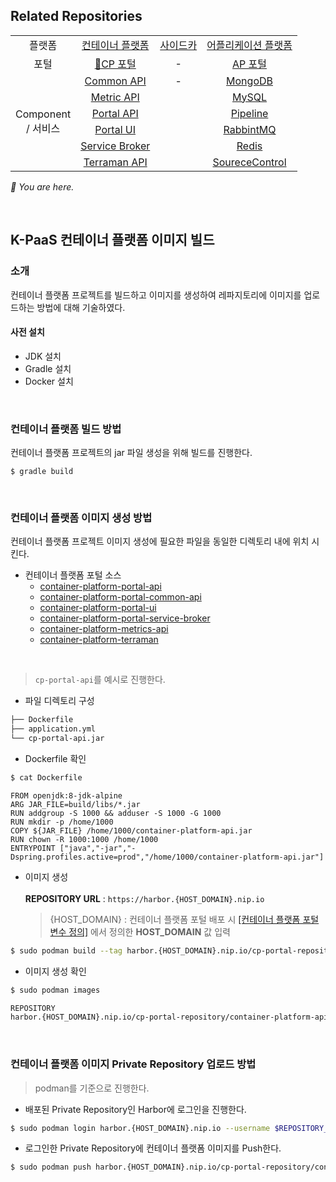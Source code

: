 ## Related Repositories

<table>
  <tr>
    <td colspan=2 align=center>플랫폼</td>
    <td colspan=2 align=center><a href="https://github.com/K-PaaS/cp-deployment">컨테이너 플랫폼</a></td>
    <td colspan=2 align=center><a href="https://github.com/K-PaaS/sidecar-deployment">사이드카</a></td>
    <td colspan=2 align=center><a href="https://github.com/K-PaaS/ap-deployment">어플리케이션 플랫폼</a></td>
  </tr>
  <tr>
    <td colspan=2 align=center>포털</td>
    <td colspan=2 align=center><a href="https://github.com/K-PaaS/cp-portal-release">🚩CP 포털</a></td>
    <td colspan=2 align=center>-</td>
    <td colspan=2 align=center><a href="https://github.com/K-PaaS/portal-deployment">AP 포털</a></td>
  </tr>
  <tr align=center>
    <td colspan=2 rowspan=9>Component<br>/ 서비스</td>
    <td colspan=2><a href="https://github.com/K-PaaS/cp-portal-common-api">Common API</a></td>
    <td colspan=2>-</td>
    <td colspan=2><a href="https://github.com/K-PaaS/ap-mongodb-shard-release">MongoDB</a></td>
  </tr>
  <tr align=center>
    <td colspan=2><a href="https://github.com/K-PaaS/cp-metrics-api">Metric API</a></td>
    <td colspan=2>  </td>
    <td colspan=2><a href="https://github.com/K-PaaS/ap-mysql-release">MySQL</a></td>
  </tr>
  <tr align=center>
    <td colspan=2><a href="https://github.com/K-PaaS/cp-portal-api">Portal API</a></td>
    <td colspan=2>  </td>
    <td colspan=2><a href="https://github.com/K-PaaS/ap-pipeline-release">Pipeline</a></td>
  </tr>
  <tr align=center>
    <td colspan=2><a href="https://github.com/K-PaaS/cp-portal-ui">Portal UI</a></td>
    <td colspan=2>  </td>
    <td colspan=2><a href="https://github.com/K-PaaS/ap-rabbitmq-release">RabbintMQ</a></td>
  </tr>
  <tr align=center>
    <td colspan=2><a href="https://github.com/K-PaaS/cp-portal-service-broker">Service Broker</a></td>
    <td colspan=2>  </td>
    <td colspan=2><a href="https://github.com/K-PaaS/ap-on-demand-redis-release">Redis</a></td>
  </tr>
  <tr align=center>
    <td colspan=2><a href="https://github.com/K-PaaS/cp-terraman">Terraman API</a></td>
    <td colspan=2>  </td>
    <td colspan=2><a href="https://github.com/K-PaaS/ap-source-control-release">SoureceControl</a></td>
  </tr>
</table>

<i>🚩 You are here.</i>

<br>

## K-PaaS 컨테이너 플랫폼 이미지 빌드
### 소개
컨테이너 플랫폼 프로젝트를 빌드하고 이미지를 생성하여 레파지토리에 이미지를 업로드하는 방법에 대해 기술하였다.
#### 사전 설치
- JDK 설치
- Gradle 설치
- Docker 설치

<br>

### 컨테이너 플랫폼 빌드 방법
컨테이너 플랫폼 프로젝트의 jar 파일 생성을 위해 빌드를 진행한다.
```
$ gradle build
```
<br>

### 컨테이너 플랫폼 이미지 생성 방법
컨테이너 플랫폼 프로젝트 이미지 생성에 필요한 파일을 동일한 디렉토리 내에 위치 시킨다.
+ 컨테이너 플랫폼 포털 소스
  - [container-platform-portal-api](https://github.com/K-PaaS/cp-portal-api)
  - [container-platform-portal-common-api](https://github.com/K-PaaS/cp-portal-common-api)
  - [container-platform-portal-ui](https://github.com/K-PaaS/cp-portal-ui)
  - [container-platform-portal-service-broker](https://github.com/K-PaaS/cp-portal-service-broker)
  - [container-platform-metrics-api](https://github.com/K-PaaS/cp-metrics-api)
  - [container-platform-terraman](https://github.com/K-PaaS/cp-terraman)

<br>

> `cp-portal-api`를 예시로 진행한다.

- 파일 디렉토리 구성
```bash
├── Dockerfile
├── application.yml
└── cp-portal-api.jar
```
- Dockerfile 확인
```bash
$ cat Dockerfile
```
```
FROM openjdk:8-jdk-alpine
ARG JAR_FILE=build/libs/*.jar
RUN addgroup -S 1000 && adduser -S 1000 -G 1000
RUN mkdir -p /home/1000
COPY ${JAR_FILE} /home/1000/container-platform-api.jar
RUN chown -R 1000:1000 /home/1000
ENTRYPOINT ["java","-jar","-Dspring.profiles.active=prod","/home/1000/container-platform-api.jar"]
```
- 이미지 생성<br><br>
  **REPOSITORY URL** : `https://harbor.{HOST_DOMAIN}.nip.io`
  > {HOST_DOMAIN} : 컨테이너 플랫폼 포털 배포 시 [[컨테이너 플랫폼 포털 변수 정의]](https://github.com/K-PaaS/container-platform/blob/master/install-guide/container-platform-portal/cp-portal-deployment-standalone-guide.md#312-컨테이너-플랫폼-포털-변수-정의) 에서 정의한 **HOST_DOMAIN** 값 입력

```bash
$ sudo podman build --tag harbor.{HOST_DOMAIN}.nip.io/cp-portal-repository/container-platform-api:latest .
```
- 이미지 생성 확인
```bash
$ sudo podman images

REPOSITORY                                                                 TAG      IMAGE ID         CREATED             SIZE
harbor.{HOST_DOMAIN}.nip.io/cp-portal-repository/container-platform-api    latest   45918a869bfd     38 seconds ago      140MB
```

<br>

### 컨테이너 플랫폼 이미지 Private Repository 업로드 방법
> podman를 기준으로 진행한다.

- 배포된 Private Repository인 Harbor에 로그인을 진행한다.
```bash
$ sudo podman login harbor.{HOST_DOMAIN}.nip.io --username $REPOSITORY_USERNAME --password $REPOSITORY_PASSWORD
```

- 로그인한 Private Repository에 컨테이너 플랫폼 이미지를 Push한다.
```bash
$ sudo podman push harbor.{HOST_DOMAIN}.nip.io/cp-portal-repository/container-platform-api:latest
```